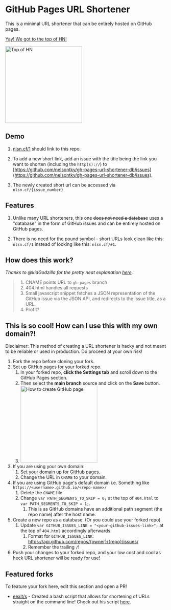 # GitHub Pages URL Shortener

This is a minimal URL shortener that can be entirely hosted on GitHub pages.

[Yay! We got to the top of HN!](https://news.ycombinator.com/item?id=25110879)

<img src="https://i.imgur.com/ZfD7XGt.png" alt="Top of HN" width="240px">

## Demo

1. [nlsn.cf/1](https://nlsn.cf/1) should link to this repo.

1. To add a new short link, add an issue with the title being the link you want
   to shorten (including the `http(s)://`) to
   [https://github.com/nelsontky/gh-pages-url-shortener-db/issues](https://github.com/nelsontky/gh-pages-url-shortener-db/issues).

1. The newly created short url can be accessed via `nlsn.cf/{issue_number}`

## Features

1. Unlike many URL shorteners, this one ~~does not need a database~~ uses a
   "database" in the form of GitHub issues and can be entirely hosted on GitHub
   pages.

1. There is no need for the pound symbol - short URLs look clean like this:
   `nlsn.cf/1` instead of looking like this: `nlsn.cf/#1`.

## How does this work?

_Thanks to @kidGodzilla for the pretty neat explanation
[here](https://github.com/nelsontky/gh-pages-url-shortener/issues/5#issuecomment-728040879)._

> 1. CNAME points URL to `gh-pages` branch
> 2. 404.html handles all requests
> 3. Small javascript snippet fetches a JSON representation of the GitHub issue
>    via the JSON API, and redirects to the issue title, as a URL.
> 4. Profit?

## This is so cool! How can I use this with my own domain?!

Disclaimer: This method of creating a URL shortener is hacky and not meant to be
reliable or used in production. Do proceed at your own risk!

1. Fork the repo before cloning your fork.
1. Set up GitHub pages for your forked repo.
   1. In your forked repo, **click the Settings tab** and scroll down to the
      GitHub Pages section.
   1. Then select the **main branch** source and click on the **Save** button.
   1. <img src="https://i.imgur.com/kjinFX9.png" alt="How to create GitHub page" height="240px">
1. If you are using your own domain:
   1. [Set your domain up for GitHub pages.](https://docs.github.com/en/free-pro-team@latest/github/working-with-github-pages/managing-a-custom-domain-for-your-github-pages-site#configuring-an-apex-domain)
   1. Change the URL in `CNAME` to your domain.
1. If you are using GitHub page's default domain i.e. Something like
   `https://<username>.github.io/<repo-name>/`
   1. Delete the `CNAME` file.
   1. Change `var PATH_SEGMENTS_TO_SKIP = 0;` at the top of `404.html` to
      `var PATH_SEGMENTS_TO_SKIP = 1;`.
      1. This is as GitHub domains have an additional path segment (the repo
         name) after the host name.
1. Create a new repo as a database. (Or you could use your forked repo)
   1. Update `var GITHUB_ISSUES_LINK = "<your-github-issues-link>";` at the top
      of `404.html` accordingly afterwards.
      1. Format for `GITHUB_ISSUES_LINK`:
         https://api.github.com/repos/{owner}/{repo}/issues/
      1. Remember the trailing `/`!
1. Push your changes to your forked repo, and your low cost and cool as heck URL
   shortener will be ready for use!

## Featured forks

To feature your fork here, edit this section and open a PR!

- [eexit/s](https://github.com/eexit/s) - Created a bash script that allows for
  shortening of URLs straight on the command line! Check out his script
  [here](https://github.com/nelsontky/gh-pages-url-shortener/issues/49#issue-745134937).
